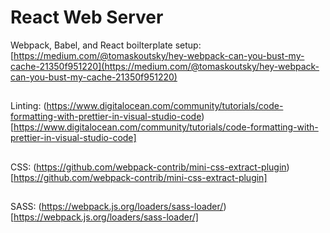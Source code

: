 # React Web Server

Webpack, Babel, and React boilterplate setup: [https://medium.com/@tomaskoutsky/hey-webpack-can-you-bust-my-cache-21350f951220](https://medium.com/@tomaskoutsky/hey-webpack-can-you-bust-my-cache-21350f951220)

##

Linting: (https://www.digitalocean.com/community/tutorials/code-formatting-with-prettier-in-visual-studio-code)[https://www.digitalocean.com/community/tutorials/code-formatting-with-prettier-in-visual-studio-code]

##

CSS: (https://github.com/webpack-contrib/mini-css-extract-plugin)[https://github.com/webpack-contrib/mini-css-extract-plugin]

##

SASS: (https://webpack.js.org/loaders/sass-loader/)[https://webpack.js.org/loaders/sass-loader/]
